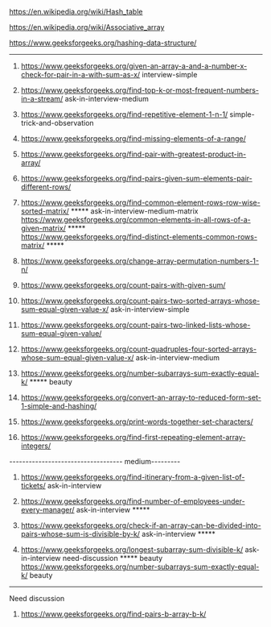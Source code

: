 https://en.wikipedia.org/wiki/Hash_table

https://en.wikipedia.org/wiki/Associative_array

https://www.geeksforgeeks.org/hashing-data-structure/


------------------------------------------------------------------------------------------------------------

1) https://www.geeksforgeeks.org/given-an-array-a-and-a-number-x-check-for-pair-in-a-with-sum-as-x/ interview-simple

2) https://www.geeksforgeeks.org/find-top-k-or-most-frequent-numbers-in-a-stream/ ask-in-interview-medium

3) https://www.geeksforgeeks.org/find-repetitive-element-1-n-1/ simple-trick-and-observation

4) https://www.geeksforgeeks.org/find-missing-elements-of-a-range/

5) https://www.geeksforgeeks.org/find-pair-with-greatest-product-in-array/

6) https://www.geeksforgeeks.org/find-pairs-given-sum-elements-pair-different-rows/

7) https://www.geeksforgeeks.org/find-common-element-rows-row-wise-sorted-matrix/ *****  ask-in-interview-medium-matrix\
https://www.geeksforgeeks.org/common-elements-in-all-rows-of-a-given-matrix/ ***** \
https://www.geeksforgeeks.org/find-distinct-elements-common-rows-matrix/ *****

8) https://www.geeksforgeeks.org/change-array-permutation-numbers-1-n/

9) https://www.geeksforgeeks.org/count-pairs-with-given-sum/

10) https://www.geeksforgeeks.org/count-pairs-two-sorted-arrays-whose-sum-equal-given-value-x/ ask-in-interview-simple

11) https://www.geeksforgeeks.org/count-pairs-two-linked-lists-whose-sum-equal-given-value/

12) https://www.geeksforgeeks.org/count-quadruples-four-sorted-arrays-whose-sum-equal-given-value-x/ ask-in-interview-medium

13) https://www.geeksforgeeks.org/number-subarrays-sum-exactly-equal-k/ ***** beauty

14) https://www.geeksforgeeks.org/convert-an-array-to-reduced-form-set-1-simple-and-hashing/

15) https://www.geeksforgeeks.org/print-words-together-set-characters/

16) https://www.geeksforgeeks.org/find-first-repeating-element-array-integers/

----------------------------------- medium---------

1) https://www.geeksforgeeks.org/find-itinerary-from-a-given-list-of-tickets/ ask-in-interview

2) https://www.geeksforgeeks.org/find-number-of-employees-under-every-manager/ ask-in-interview *****

3) https://www.geeksforgeeks.org/check-if-an-array-can-be-divided-into-pairs-whose-sum-is-divisible-by-k/ ask-in-interview *****

4) https://www.geeksforgeeks.org/longest-subarray-sum-divisible-k/ ask-in-interview need-discussion ***** beauty
https://www.geeksforgeeks.org/number-subarrays-sum-exactly-equal-k/ beauty

--------------------------------------------------------------------------------------------------------------

Need discussion

1) https://www.geeksforgeeks.org/find-pairs-b-array-b-k/

